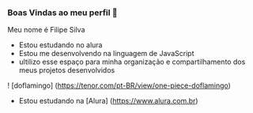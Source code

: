 ### Boas Vindas ao meu perfil 🖤

Meu nome é Filipe Silva 

- Estou estudando no alura
- Estou me desenvolvendo na linguagem de JavaScript
- ultilizo esse espaço para minha organização e compartilhamento dos meus projetos desenvolvidos

! [doflamingo] (https://tenor.com/pt-BR/view/one-piece-doflamingo) 

- Estou estudando na [Alura] (https://www.alura.com.br)
